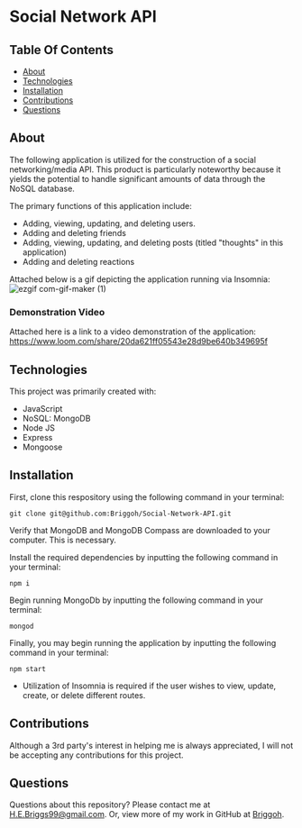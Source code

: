 # Social Network API

## Table Of Contents
* [About](#about)
* [Technologies](#technologies)
* [Installation](#installation)
* [Contributions](#contributions)
* [Questions](#questions)

## About
The following application is utilized for the construction of a social networking/media API. This product is particularly noteworthy because it yields the potential to handle significant amounts of data through the NoSQL database. 

The primary functions of this application include: 
- Adding, viewing, updating, and deleting users.
- Adding and deleting friends
- Adding, viewing, updating, and deleting posts (titled "thoughts" in this application)
- Adding and deleting reactions

Attached below is a gif depicting the application running via Insomnia: ![ezgif com-gif-maker (1)](https://user-images.githubusercontent.com/109489824/207749880-1bd3e1f3-e2fd-4026-bd1b-e4ef6badd2ce.gif)

### Demonstration Video

Attached here is a link to a video demonstration of the application: 
https://www.loom.com/share/20da621ff05543e28d9be640b349695f

## Technologies
This project was primarily created with: 
* JavaScript
* NoSQL: MongoDB
* Node JS
* Express
* Mongoose

## Installation
First, clone this respository using the following command in your terminal:
<br>
```terminal
git clone git@github.com:Briggoh/Social-Network-API.git
```
Verify that MongoDB and MongoDB Compass are downloaded to your computer. This is necessary. 

Install the required dependencies by inputting the following command in your terminal:
```terminal
npm i
```
Begin running MongoDb by inputting the following command in your terminal: 
```terminal
mongod
```
Finally, you may begin running the application by inputting the following command in your terminal: 
```terminal
npm start
```


* Utilization of Insomnia is required if the user wishes to view, update, create, or delete different routes. 

## Contributions
Although a 3rd party's interest in helping me is always appreciated, I will not be accepting any contributions for this project.

## Questions
Questions about this repository? Please contact me at [H.E.Briggs99@gmail.com](mailto:H.E.Briggs99@gmail.com). Or, view more of my work in GitHub at [Briggoh](https://github.com/Briggoh).

